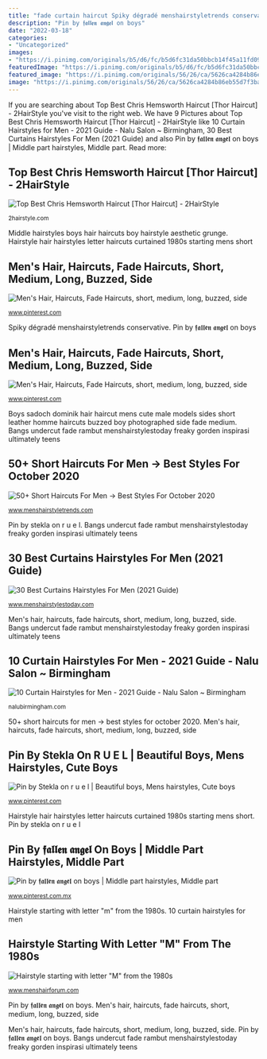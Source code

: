 ```yaml
---
title: "fade curtain haircut Spiky dégradé menshairstyletrends conservative"
description: "Pin by 𝖋𝖆𝖑𝖑𝖊𝖓 𝖆𝖓𝖌𝖊𝖑 on boys"
date: "2022-03-18"
categories:
- "Uncategorized"
images:
- "https://i.pinimg.com/originals/b5/d6/fc/b5d6fc31da50bbcb14f45a11fd09ccf1.png"
featuredImage: "https://i.pinimg.com/originals/b5/d6/fc/b5d6fc31da50bbcb14f45a11fd09ccf1.png"
featured_image: "https://i.pinimg.com/originals/56/26/ca/5626ca4284b86eb55d7f3ba9d4607530.jpg"
image: "https://i.pinimg.com/originals/56/26/ca/5626ca4284b86eb55d7f3ba9d4607530.jpg"
---
```


If you are searching about Top Best Chris Hemsworth Haircut [Thor Haircut] - 2HairStyle you've visit to the right web. We have 9 Pictures about Top Best Chris Hemsworth Haircut [Thor Haircut] - 2HairStyle like 10 Curtain Hairstyles for Men - 2021 Guide - Nalu Salon ~ Birmingham, 30 Best Curtains Hairstyles For Men (2021 Guide) and also Pin by 𝖋𝖆𝖑𝖑𝖊𝖓 𝖆𝖓𝖌𝖊𝖑 on boys | Middle part hairstyles, Middle part. Read more:

## Top Best Chris Hemsworth Haircut [Thor Haircut] - 2HairStyle

![Top Best Chris Hemsworth Haircut [Thor Haircut] - 2HairStyle](https://2hairstyle.com/wp-content/uploads/2020/03/short-2Bcurtain-2Bhaircut-2B2.jpg "Top best chris hemsworth haircut [thor haircut]")

<small>2hairstyle.com</small>

Middle hairstyles boys hair haircuts boy hairstyle aesthetic grunge. Hairstyle hair hairstyles letter haircuts curtained 1980s starting mens short

## Men&#039;s Hair, Haircuts, Fade Haircuts, Short, Medium, Long, Buzzed, Side

![Men&#039;s Hair, Haircuts, Fade Haircuts, short, medium, long, buzzed, side](https://i.pinimg.com/originals/b5/d6/fc/b5d6fc31da50bbcb14f45a11fd09ccf1.png "Pin by stekla on r u e l")

<small>www.pinterest.com</small>

Spiky dégradé menshairstyletrends conservative. Pin by 𝖋𝖆𝖑𝖑𝖊𝖓 𝖆𝖓𝖌𝖊𝖑 on boys

## Men&#039;s Hair, Haircuts, Fade Haircuts, Short, Medium, Long, Buzzed, Side

![Men&#039;s Hair, Haircuts, Fade Haircuts, short, medium, long, buzzed, side](https://i.pinimg.com/736x/7c/6d/34/7c6d34c3d4294feccbf2bb329e91efc0.jpg "Men&#039;s hair, haircuts, fade haircuts, short, medium, long, buzzed, side")

<small>www.pinterest.com</small>

Boys sadoch dominik hair haircut mens cute male models sides short leather homme haircuts buzzed boy photographed side fade medium. Bangs undercut fade rambut menshairstylestoday freaky gorden inspirasi ultimately teens

## 50+ Short Haircuts For Men -&gt; Best Styles For October 2020

![50+ Short Haircuts For Men -&gt; Best Styles For October 2020](https://www.menshairstyletrends.com/wp-content/uploads/2020/04/short-spiky-fade-haricut-men-hairjordan_rootsbarberco-819x1024.jpg "Men&#039;s hair, haircuts, fade haircuts, short, medium, long, buzzed, side")

<small>www.menshairstyletrends.com</small>

Pin by stekla on r u e l. Bangs undercut fade rambut menshairstylestoday freaky gorden inspirasi ultimately teens

## 30 Best Curtains Hairstyles For Men (2021 Guide)

![30 Best Curtains Hairstyles For Men (2021 Guide)](https://www.menshairstylestoday.com/wp-content/uploads/2020/04/Curtain-Hairstyles-For-Men.jpg "Men&#039;s hair, haircuts, fade haircuts, short, medium, long, buzzed, side")

<small>www.menshairstylestoday.com</small>

Men&#039;s hair, haircuts, fade haircuts, short, medium, long, buzzed, side. Bangs undercut fade rambut menshairstylestoday freaky gorden inspirasi ultimately teens

## 10 Curtain Hairstyles For Men - 2021 Guide - Nalu Salon ~ Birmingham

![10 Curtain Hairstyles for Men - 2021 Guide - Nalu Salon ~ Birmingham](https://nalubirmingham.com/wp-content/uploads/2021/01/Dyed-curtain-hairstyle.jpg "Top best chris hemsworth haircut [thor haircut]")

<small>nalubirmingham.com</small>

50+ short haircuts for men -&gt; best styles for october 2020. Men&#039;s hair, haircuts, fade haircuts, short, medium, long, buzzed, side

## Pin By Stekla On R U E L | Beautiful Boys, Mens Hairstyles, Cute Boys

![Pin by Stekla on r u e l | Beautiful boys, Mens hairstyles, Cute boys](https://i.pinimg.com/originals/d0/1a/2e/d01a2e857df965cd29c1124836353c52.jpg "Hemsworth 2hairstyle")

<small>www.pinterest.com</small>

Hairstyle hair hairstyles letter haircuts curtained 1980s starting mens short. Pin by stekla on r u e l

## Pin By 𝖋𝖆𝖑𝖑𝖊𝖓 𝖆𝖓𝖌𝖊𝖑 On Boys | Middle Part Hairstyles, Middle Part

![Pin by 𝖋𝖆𝖑𝖑𝖊𝖓 𝖆𝖓𝖌𝖊𝖑 on boys | Middle part hairstyles, Middle part](https://i.pinimg.com/originals/56/26/ca/5626ca4284b86eb55d7f3ba9d4607530.jpg "Bangs undercut fade rambut menshairstylestoday freaky gorden inspirasi ultimately teens")

<small>www.pinterest.com.mx</small>

Hairstyle starting with letter &quot;m&quot; from the 1980s. 10 curtain hairstyles for men

## Hairstyle Starting With Letter &quot;M&quot; From The 1980s

![Hairstyle starting with letter &quot;M&quot; from the 1980s](https://nonordinaryreality.com/tests/hair/hair-curtained-01.jpg "Hairstyle starting with letter &quot;m&quot; from the 1980s")

<small>www.menshairforum.com</small>

Pin by 𝖋𝖆𝖑𝖑𝖊𝖓 𝖆𝖓𝖌𝖊𝖑 on boys. Men&#039;s hair, haircuts, fade haircuts, short, medium, long, buzzed, side

Men&#039;s hair, haircuts, fade haircuts, short, medium, long, buzzed, side. Pin by 𝖋𝖆𝖑𝖑𝖊𝖓 𝖆𝖓𝖌𝖊𝖑 on boys. Bangs undercut fade rambut menshairstylestoday freaky gorden inspirasi ultimately teens
